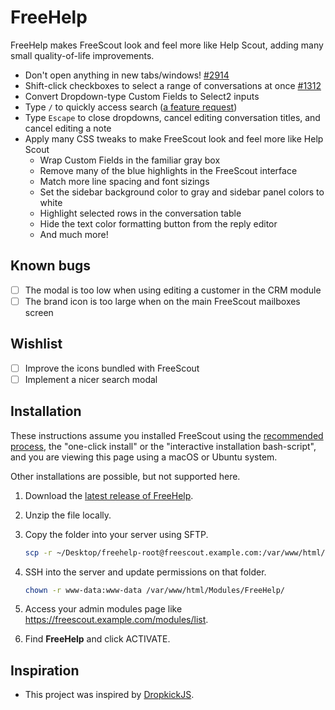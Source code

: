 # FreeHelp

FreeHelp makes FreeScout look and feel more like Help Scout, adding many small quality-of-life improvements.

- Don't open anything in new tabs/windows! [#2914](https://github.com/freescout-helpdesk/freescout/issues/2914)
- Shift-click checkboxes to select a range of conversations at once [#1312](https://github.com/freescout-helpdesk/freescout/issues/1312)
- Convert Dropdown-type Custom Fields to Select2 inputs
- Type `/` to quickly access search ([a feature request](https://feedback.userreport.com/25a3cb5f-e4bd-4470-b6f3-79fcfaa8e90f/#idea/393550))
- Type `Escape` to close dropdowns, cancel editing conversation titles, and cancel editing a note
- Apply many CSS tweaks to make FreeScout look and feel more like Help Scout
  - Wrap Custom Fields in the familiar gray box
  - Remove many of the blue highlights in the FreeScout interface
  - Match more line spacing and font sizings
  - Set the sidebar background color to gray and sidebar panel colors to white
  - Highlight selected rows in the conversation table
  - Hide the text color formatting button from the reply editor
  - And much more!

## Known bugs

- [ ] The modal is too low when using editing a customer in the CRM module
- [ ] The brand icon is too large when on the main FreeScout mailboxes screen

## Wishlist

- [ ] Improve the icons bundled with FreeScout
- [ ] Implement a nicer search modal

## Installation

These instructions assume you installed FreeScout using the [recommended process](https://github.com/freescout-helpdesk/freescout/wiki/Installation-Guide), the "one-click install" or the "interactive installation bash-script", and you are viewing this page using a macOS or Ubuntu system.

Other installations are possible, but not supported here.

1. Download the [latest release of FreeHelp](https://github.com/zackkatz/FreeHelp/releases).

2. Unzip the file locally.

3. Copy the folder into your server using SFTP.

   ```sh
   scp -r ~/Desktop/freehelp-root@freescout.example.com:/var/www/html/Modules/FreeHelp/
   ```

4. SSH into the server and update permissions on that folder.

   ```sh
   chown -r www-data:www-data /var/www/html/Modules/FreeHelp/
   ```

5. Access your admin modules page like https://freescout.example.com/modules/list.

6. Find **FreeHelp** and click ACTIVATE.

## Inspiration

* This project was inspired by [DropkickJS](https://github.com/fulldecent/freescout-dropkick-js).
